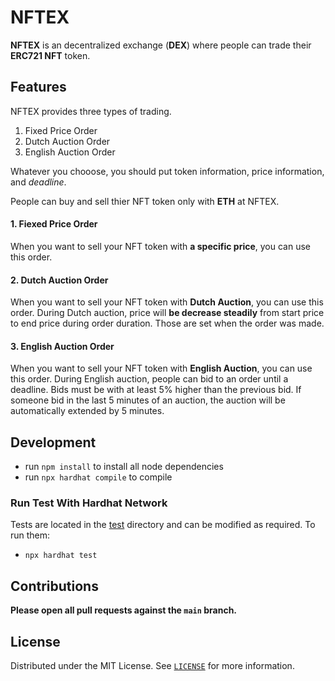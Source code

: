# NFTEX
**NFTEX** is an decentralized exchange (**DEX**) where people can trade their **ERC721 NFT** token.


## Features
NFTEX provides three types of trading.

1. Fixed Price Order
2. Dutch Auction Order
3. English Auction Order

Whatever you chooose, you should put token information, price information, and *deadline*.

People can buy and sell thier NFT token only with **ETH** at NFTEX.

#### 1. Fiexed Price Order
When you want to sell your NFT token with **a specific price**, you can use this order.

#### 2. Dutch Auction Order
When you want to sell your NFT token with **Dutch Auction**, you can use this order. During Dutch auction, price will **be decrease steadily** from start price to end price during order duration. Those are set when the order was made.

#### 3. English Auction Order
When you want to sell your NFT token with **English Auction**, you can use this order. During English auction, people can bid to an order 
until a deadline. Bids must be with at least 5% higher than the previous bid. If someone bid in the last 5 minutes of an auction, the auction will be automatically extended by 5 minutes.

## Development
* run `npm install` to install all node dependencies
* run `npx hardhat compile` to compile

### Run Test With Hardhat Network
Tests are located in the [test](https://github.com/TheGreatHB/NFTEX/tree/main/test) directory and can be modified as required. To run them:

* ```npx hardhat test```

## Contributions
**Please open all pull requests against the `main` branch.**


## License

Distributed under the MIT License. See [`LICENSE`](https://github.com/TheGreatHB/NFTEX/blob/main/LICENSE.txt) for more information.
